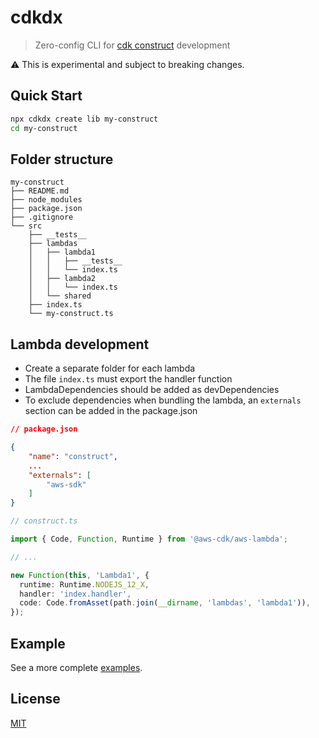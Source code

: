 # cdkdx

> Zero-config CLI for [cdk construct](https://github.com/awslabs/aws-cdk) development

:warning: This is experimental and subject to breaking changes.

## Quick Start

```sh
npx cdkdx create lib my-construct
cd my-construct
```

## Folder structure

```
my-construct
├── README.md
├── node_modules
├── package.json
├── .gitignore
└── src
    ├── __tests__
    ├── lambdas
    │   ├── lambda1
    │   │   ├── __tests__
    │   │   └── index.ts
    │   ├── lambda2
    │   │   └── index.ts
    │   └── shared
    ├── index.ts
    └── my-construct.ts

```

## Lambda development

- Create a separate folder for each lambda
- The file `index.ts` must export the handler function
- LambdaDependencies should be added as devDependencies
- To exclude dependencies when bundling the lambda, an `externals` section can be added in the package.json

```json
// package.json

{
    "name": "construct",
    ...
    "externals": [
        "aws-sdk"
    ]
}
```

```typescript
// construct.ts

import { Code, Function, Runtime } from '@aws-cdk/aws-lambda';

// ...

new Function(this, 'Lambda1', {
  runtime: Runtime.NODEJS_12_X,
  handler: 'index.handler',
  code: Code.fromAsset(path.join(__dirname, 'lambdas', 'lambda1')),
});
```

## Example

See a more complete [examples](../../examples).

## License

[MIT](LICENSE)
